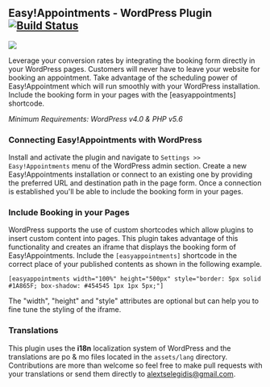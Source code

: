 ## Easy!Appointments - WordPress Plugin [![Build Status](https://travis-ci.org/alextselegidis/easyappointments-wordpress-plugin.svg?branch=develop)](https://travis-ci.org/alextselegidis/easyappointments-wp-plugin)

<img src="https://easyappointments.files.wordpress.com/2015/02/easyappointments-wp-plugin-banner.png">

Leverage your conversion rates by integrating the booking form directly in your WordPress pages. Customers will never have to leave your website for booking an appointment. Take advantage of the scheduling power of Easy!Appointment which will run smoothly with your WordPress installation. Include the booking form in your pages with the [easyappointments] shortcode.

*Minimum Requirements: WordPress v4.0 & PHP v5.6*

### Connecting Easy!Appointments with WordPress

Install and activate the plugin and navigate to `Settings >> Easy!Appointments` menu of the WordPress admin section. Create a new Easy!Appointments installation or connect to an existing one by providing the preferred URL and destination path in the page form. Once a connection is established you'll be able to include the booking form in your pages.

### Include Booking in your Pages

WordPress supports the use of custom shortcodes which allow plugins to insert custom content into pages. This plugin takes advantage of this functionality and creates an iframe that displays the booking form of Easy!Appointments. Include the `[easyappointments]` shortcode in the correct place of your published contents as shown in the following example.

```
[easyappointments width="100%" height="500px" style="border: 5px solid #1A865F; box-shadow: #454545 1px 1px 5px;"]
```

The "width", "height" and "style" attributes are optional but can help you to fine tune the styling of the iframe.

### Translations

This plugin uses the **i18n** localization system of WordPress and the translations are po & mo files located in the `assets/lang` directory. Contributions are more than welcome so feel free to make pull requests with your translations or send them directly to [alextselegidis@gmail.com](mailto:alextselegidis@gmail.com).

